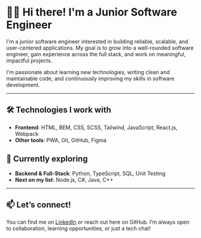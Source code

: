 # 👩‍💻 Hi there! I'm a Junior Software Engineer

I'm a junior software engineer interested in building reliable, scalable, and user-centered applications. My goal is to grow into a well-rounded software engineer, gain experience across the full stack, and work on meaningful, impactful projects.

I'm passionate about learning new technologies, writing clean and maintainable code, and continuously improving my skills in software development.

---

## 🛠️ Technologies I work with

- **Frontend**: HTML, BEM, CSS, SCSS, Tailwind, JavaScript, React.js, Webpack
- **Other tools**: PWA, Git, GitHub, Figma

## 🌱 Currently exploring

- **Backend & Full-Stack**: Python, TypeScript, SQL, Unit Testing
- **Next on my list**: Node.js, C#, Java, C++

---

## 📫 Let’s connect!

You can find me on [LinkedIn](https://your-linkedin-url) or reach out here on GitHub. I’m always open to collaboration, learning opportunities, or just a tech chat!
